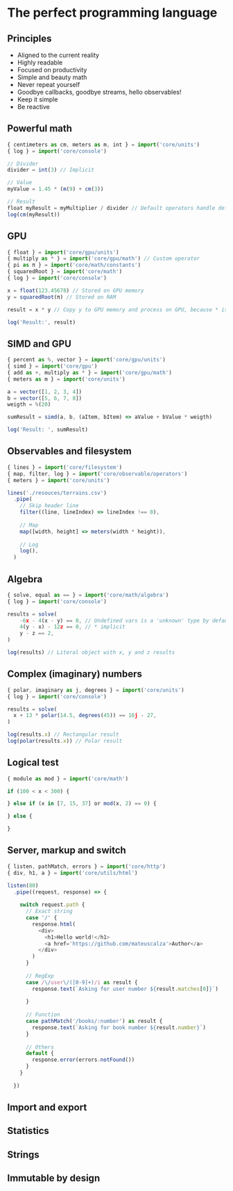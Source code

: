 # The perfect programming language

## Principles
* Aligned to the current reality
* Highly readable
* Focused on productivity
* Simple and beauty math
* Never repeat yourself
* Goodbye callbacks, goodbye streams, hello observables!
* Keep it simple
* Be reactive

## Powerful math
```javascript
{ centimeters as cm, meters as m, int } = import('core/units')
{ log } = import('core/console')

// Divider
divider = int(3) // Implicit

// Value
myValue = 1.45 * (m(9) + cm(3))

// Result
float myResult = myMultiplier / divider // Default operators handle default units
log(cm(myResult))
```

## GPU
```javascript
{ float } = import('core/gpu/units')
{ multiply as * } = import('core/gpu/math') // Custom operator
{ pi as π } = import('core/math/constants')
{ squaredRoot } = import('core/math')
{ log } = import('core/console')

x = float(123.45678) // Stored on GPU memory
y = squaredRoot(π) // Stored on RAM

result = x * y // Copy y to GPU memory and process on GPU, because * is a GPU operator

log('Result:', result)
```

## SIMD and GPU
```javascript
{ percent as %, vector } = import('core/gpu/units')
{ simd } = import('core/gpu')
{ add as +, multiply as * } = import('core/gpu/math')
{ meters as m } = import('core/units')

a = vector([1, 2, 3, 4])
b = vector([5, 6, 7, 8])
weigth = %(20)

sumResult = simd(a, b, (aItem, bItem) => aValue + bValue * weigth)

log('Result: ', sumResult)
```

## Observables and filesystem
```javascript
{ lines } = import('core/filesystem')
{ map, filter, log } = import('core/observable/operators')
{ meters } = import('core/units')

lines('./resouces/terrains.csv')
  .pipe(
    // Skip header line
    filter((line, lineIndex) => lineIndex !== 0),
    
    // Map
    map([width, height] => meters(width * height)),
    
    // Log
    log(),
  )
```

## Algebra
```javascript
{ solve, equal as == } = import('core/math/algebra')
{ log } = import('core/console')

results = solve(
    -6x - 4(x - y) == 0, // Undefined vars is a 'unknown' type by default
    4(y - x) - 12z == 0, // * implicit
    y - z == 2,
)

log(results) // Literal object with x, y and z results
```

## Complex (imaginary) numbers
```javascript
{ polar, imaginary as j, degrees } = import('core/units')
{ log } = import('core/console')

results = solve(
  x + 13 * polar(14.5, degrees(45)) == 16j - 27,
)

log(results.x) // Rectangular result
log(polar(results.x)) // Polar result
```

## Logical test
```javascript
{ module as mod } = import('core/math')

if (100 < x < 300) {

} else if (x in [7, 15, 37] or mod(x, 2) == 0) {

} else {

}
```

## Server, markup and switch
```javascript
{ listen, pathMatch, errors } = import('core/http')
{ div, h1, a } = import('core/utils/html')

listen(80)
  .pipe((request, response) => {
  
    switch request.path {
      // Exact string
      case '/' {
        response.html(
          <div>
            <h1>Hello world!</h1>
            <a href='https://github.com/mateuscalza'>Author</a>
          </div>
        )
      }
      
      // RegExp
      case /\/user\/([0-9]+)/i as result {
        response.text(`Asking for user number ${result.matches[0]}`)
      
      }
        
      // Function
      case pathMatch('/books/:number') as result {
        response.text(`Asking for book number ${result.number}`)
      }
      
      // Others
      default {
        response.error(errors.notFound())
      }
    }
  
  })
```

## Import and export

## Statistics

## Strings

## Immutable by design
